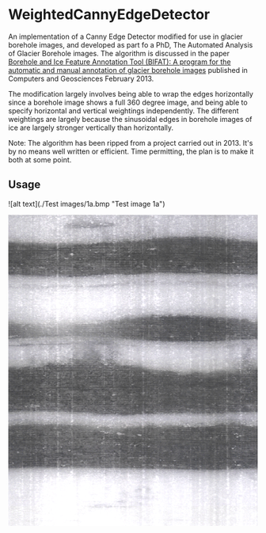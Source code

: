 # WeightedCannyEdgeDetector

An implementation of a Canny Edge Detector modified for use in glacier borehole images, and developed as part fo a PhD, The Automated Analysis of Glacier Borehole images. The algorithm is discussed in the paper [Borehole and Ice Feature Annotation Tool (BIFAT): A program for the automatic and manual annotation of glacier borehole images](https://www.sciencedirect.com/science/article/abs/pii/S0098300412003111) published in Computers and Geosciences February 2013.

The modification largely involves being able to wrap the edges horizontally since a borehole image shows a full 360 degree image, and being able to specify horizontal and vertical weightings independently. The different weightings are largely because the sinusoidal edges in borehole images of ice are largely stronger vertically than horizontally. 

Note: The algorithm has been ripped from a project carried out in 2013. It's by no means well written or efficient. Time permitting, the plan is to make it both at some point.

## Usage

![alt text](./Test images/1a.bmp "Test image 1a")

![alt text](https://github.com/terrysmalone/WeightedCannyEdgeDetector/blob/main/Test%20images/1a.bmp "Test image 1a")

 
